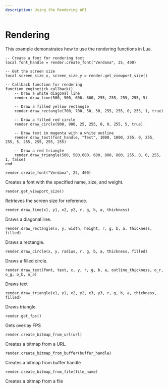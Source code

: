 ```yaml
---
description: Using the Rendering API
---
```


# Rendering

This example demonstrates how to use the rendering functions in Lua.

```
-- Create a font for rendering text
local font_handle = render.create_font("Verdana", 25, 400)

-- Get the screen size
local screen_size_x, screen_size_y = render.get_viewport_size()

-- Callback function for rendering
function enginetick_callback()
    -- Draw a white diagonal line
    render.draw_line(500, 500, 600, 600, 255, 255, 255, 255, 5)

    -- Draw a filled yellow rectangle
    render.draw_rectangle(700, 700, 50, 50, 255, 255, 0, 255, 1, true)

    -- Draw a filled red circle
    render.draw_circle(900, 900, 25, 255, 0, 0, 255, 5, true)

    -- Draw text in magenta with a white outline
    render.draw_text(font_handle, "Test", 1000, 1000, 255, 0, 255, 255, 5, 255, 255, 255, 255)

    -- Draw a red triangle
    render.draw_triangle(500, 500,600, 600, 800, 800, 255, 0, 0, 255, 1, false)
end
```

`render.create_font("Verdana", 25, 400)`

Creates a font with the specified name, size, and weight.



`render.get_viewport_size()`

Retrieves the screen size for reference.



`render.draw_line(x1, y1, x2, y2, r, g, b, a, thickness)`

Draws a diagonal line.



`render.draw_rectangle(x, y, width, height, r, g, b, a, thickness, filled)`

Draws a rectangle.



`render.draw_circle(x, y, radius, r, g, b, a, thickness, filled)`

Draws a filled circle.



`render.draw_text(font, text, x, y, r, g, b, a, outline_thickness, o_r, o_g, o_b, o_a)`

Draws text



`render.draw_triangle(x1, y1, x2, y2, x3, y3, r, g, b, a, thickness, filled)`

Draws triangle.



`render.get_fps()`

Gets overlay FPS



`render.create_bitmap_from_url(url)`

Creates a bitmap from a URL.



`render.create_bitmap_from_buffer(buffer_handle)`

Creates a bitmap from buffer handle



`render.create_bitmap_from_file(file_name)`

Creates a bitmap from a file
